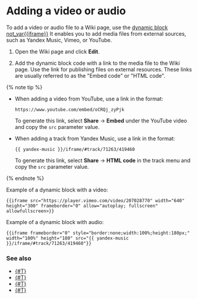 # Adding a video or audio



To add a video or audio file to a Wiki page, use the [dynamic block not_var{{iframe}}](actions/iframe.md) It enables you to add media files from external sources, such as Yandex&#160;Music, Vimeo, or YouTube.



1. Open the Wiki page and click **Edit**.

1. Add the dynamic block code with a link to the media file to the Wiki page. Use the link for publishing files on external resources. These links are usually referred to as the "Embed code" or "HTML code".

{% note tip %}

* When adding a video from YouTube, use a link in the format:
   ```
   https://www.youtube.com/embed/oCRQj_zyPjk
   ```
   To generate this link, select **Share** → **Embed** under the YouTube video and copy the `src` parameter value.

* When adding a track from Yandex&#160;Music, use a link in the format:

   ```
   {{ yandex-music }}/iframe/#track/71263/419460
   ```
   To generate this link, select **Share** → **HTML code** in the track menu and copy the `src` parameter value.

{% endnote %}

Example of a dynamic block with a video:

```
{{iframe src="https://player.vimeo.com/video/207028770" width="640" height="300" frameborder="0" allow="autoplay; fullscreen" allowfullscreen>}}
```

Example of a dynamic block with audio:

```
{{iframe frameborder="0" style="border:none;width:100%;height:180px;" width="100%" height="180" src="{{ yandex-music }}/iframe/#track/71263/419460"}}
```



### See also

* [{#T}](attach-file.md)
* [{#T}](add-grid.md)
* [{#T}](basic-markup.md)
* [{#T}](static-markup/html-code.md)